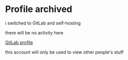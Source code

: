 # Profile archived

i switched to GitLab and self-hosting

there will be no activity here

[GitLab profile](https://gitlab.com/Juninh567)

this account will only be used to view other people's stuff
